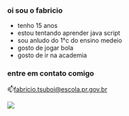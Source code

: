 ### oi sou o fabricio 

- tenho 15 anos
- estou tentando aprender java script
- sou anludo do 1°c do ensino medeio
- gosto de jogar bola
- gosto de ir na academia 

### entre em contato comigo

📫fabricio.tsuboi@escola.pr.gov.br

 ![](https://media.tenor.com/6FpkJhahq6cAAAAd/dance-dancing.gif)
